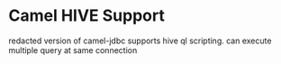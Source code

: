 Camel HIVE Support
=========================

redacted version of camel-jdbc
supports hive ql scripting.
can execute multiple query at same connection